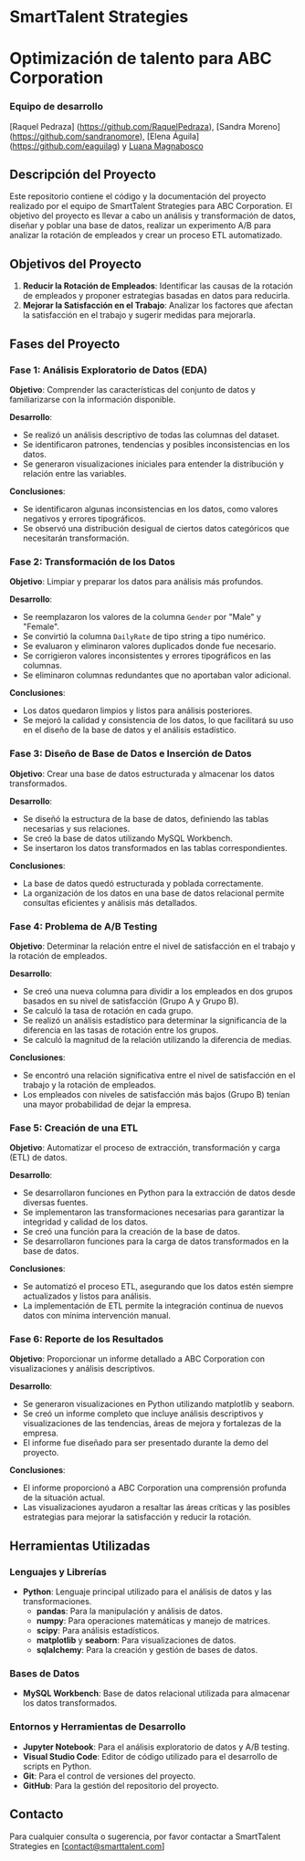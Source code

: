# SmartTalent Strategies 
# Optimización de talento para ABC Corporation

### Equipo de desarrollo
[Raquel Pedraza] (https://github.com/RaquelPedraza), [Sandra Moreno] (https://github.com/sandranomore), [Elena Águila] (https://github.com/eaguilag) y [Luana Magnabosco](https://github.com/LuanaMagnabosco)
## Descripción del Proyecto

Este repositorio contiene el código y la documentación del proyecto realizado por el equipo de SmartTalent Strategies para ABC Corporation. El objetivo del proyecto es llevar a cabo un análisis y transformación de datos, diseñar y poblar una base de datos, realizar un experimento A/B para analizar la rotación de empleados y crear un proceso ETL automatizado.

## Objetivos del Proyecto

1. **Reducir la Rotación de Empleados**: Identificar las causas de la rotación de empleados y proponer estrategias basadas en datos para reducirla.
2. **Mejorar la Satisfacción en el Trabajo**: Analizar los factores que afectan la satisfacción en el trabajo y sugerir medidas para mejorarla.

## Fases del Proyecto

### Fase 1: Análisis Exploratorio de Datos (EDA)
**Objetivo**: Comprender las características del conjunto de datos y familiarizarse con la información disponible.

**Desarrollo**:
- Se realizó un análisis descriptivo de todas las columnas del dataset.
- Se identificaron patrones, tendencias y posibles inconsistencias en los datos.
- Se generaron visualizaciones iniciales para entender la distribución y relación entre las variables.

**Conclusiones**:
- Se identificaron algunas inconsistencias en los datos, como valores negativos y errores tipográficos.
- Se observó una distribución desigual de ciertos datos categóricos que necesitarán transformación.

### Fase 2: Transformación de los Datos
**Objetivo**: Limpiar y preparar los datos para análisis más profundos.

**Desarrollo**:
- Se reemplazaron los valores de la columna `Gender` por "Male" y "Female".
- Se convirtió la columna `DailyRate` de tipo string a tipo numérico.
- Se evaluaron y eliminaron valores duplicados donde fue necesario.
- Se corrigieron valores inconsistentes y errores tipográficos en las columnas.
- Se eliminaron columnas redundantes que no aportaban valor adicional.

**Conclusiones**:
- Los datos quedaron limpios y listos para análisis posteriores.
- Se mejoró la calidad y consistencia de los datos, lo que facilitará su uso en el diseño de la base de datos y el análisis estadístico.

### Fase 3: Diseño de Base de Datos e Inserción de Datos
**Objetivo**: Crear una base de datos estructurada y almacenar los datos transformados.

**Desarrollo**:
- Se diseñó la estructura de la base de datos, definiendo las tablas necesarias y sus relaciones.
- Se creó la base de datos utilizando MySQL Workbench.
- Se insertaron los datos transformados en las tablas correspondientes.

**Conclusiones**:
- La base de datos quedó estructurada y poblada correctamente.
- La organización de los datos en una base de datos relacional permite consultas eficientes y análisis más detallados.

### Fase 4: Problema de A/B Testing
**Objetivo**: Determinar la relación entre el nivel de satisfacción en el trabajo y la rotación de empleados.

**Desarrollo**:
- Se creó una nueva columna para dividir a los empleados en dos grupos basados en su nivel de satisfacción (Grupo A y Grupo B).
- Se calculó la tasa de rotación en cada grupo.
- Se realizó un análisis estadístico para determinar la significancia de la diferencia en las tasas de rotación entre los grupos.
- Se calculó la magnitud de la relación utilizando la diferencia de medias.

**Conclusiones**:
- Se encontró una relación significativa entre el nivel de satisfacción en el trabajo y la rotación de empleados.
- Los empleados con niveles de satisfacción más bajos (Grupo B) tenían una mayor probabilidad de dejar la empresa.

### Fase 5: Creación de una ETL
**Objetivo**: Automatizar el proceso de extracción, transformación y carga (ETL) de datos.

**Desarrollo**:
- Se desarrollaron funciones en Python para la extracción de datos desde diversas fuentes.
- Se implementaron las transformaciones necesarias para garantizar la integridad y calidad de los datos.
- Se creó una función para la creación de la base de datos.
- Se desarrollaron funciones para la carga de datos transformados en la base de datos.

**Conclusiones**:
- Se automatizó el proceso ETL, asegurando que los datos estén siempre actualizados y listos para análisis.
- La implementación de ETL permite la integración continua de nuevos datos con mínima intervención manual.

### Fase 6: Reporte de los Resultados
**Objetivo**: Proporcionar un informe detallado a ABC Corporation con visualizaciones y análisis descriptivos.

**Desarrollo**:
- Se generaron visualizaciones en Python utilizando matplotlib y seaborn.
- Se creó un informe completo que incluye análisis descriptivos y visualizaciones de las tendencias, áreas de mejora y fortalezas de la empresa.
- El informe fue diseñado para ser presentado durante la demo del proyecto.

**Conclusiones**:
- El informe proporcionó a ABC Corporation una comprensión profunda de la situación actual.
- Las visualizaciones ayudaron a resaltar las áreas críticas y las posibles estrategias para mejorar la satisfacción y reducir la rotación.

## Herramientas Utilizadas

### Lenguajes y Librerías
- **Python**: Lenguaje principal utilizado para el análisis de datos y las transformaciones.
  - **pandas**: Para la manipulación y análisis de datos.
  - **numpy**: Para operaciones matemáticas y manejo de matrices.
  - **scipy**: Para análisis estadísticos.
  - **matplotlib** y **seaborn**: Para visualizaciones de datos.
  - **sqlalchemy**: Para la creación y gestión de bases de datos.

### Bases de Datos
- **MySQL Workbench**: Base de datos relacional utilizada para almacenar los datos transformados.

### Entornos y Herramientas de Desarrollo
- **Jupyter Notebook**: Para el análisis exploratorio de datos y A/B testing.
- **Visual Studio Code**: Editor de código utilizado para el desarrollo de scripts en Python.
- **Git**: Para el control de versiones del proyecto.
- **GitHub**: Para la gestión del repositorio del proyecto.

## Contacto
Para cualquier consulta o sugerencia, por favor contactar a SmartTalent Strategies en [contact@smarttalent.com]

